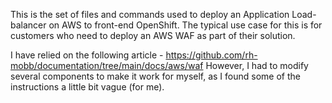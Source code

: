 This is the set of files and commands used to deploy an Application Load-balancer on AWS to front-end OpenShift.
The typical use case for this is for customers who need to deploy an AWS WAF as part of their solution.

I have relied on the following article - https://github.com/rh-mobb/documentation/tree/main/docs/aws/waf
However, I had to modify several components to make it work for myself, as I found some of the instructions a little bit vague (for me).
